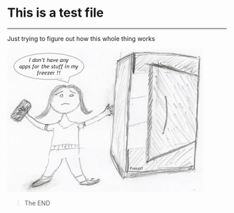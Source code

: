 # This is a test file
___

Just trying to figure out how this whole thing works

![alt text](images/no_apps.png)

> The END
